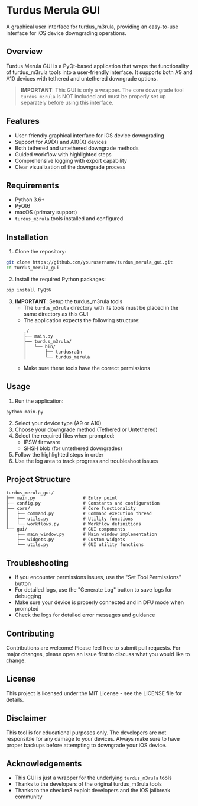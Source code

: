 # Turdus Merula GUI

A graphical user interface for turdus_m3rula, providing an easy-to-use interface for iOS device downgrading operations.

## Overview

Turdus Merula GUI is a PyQt-based application that wraps the functionality of turdus_m3rula tools into a user-friendly interface. It supports both A9 and A10 devices with tethered and untethered downgrade options.

> **IMPORTANT:** This GUI is only a wrapper. The core downgrade tool `turdus_m3rula` is NOT included and must be properly set up separately before using this interface.

## Features

- User-friendly graphical interface for iOS device downgrading
- Support for A9(X) and A10(X) devices
- Both tethered and untethered downgrade methods
- Guided workflow with highlighted steps
- Comprehensive logging with export capability
- Clear visualization of the downgrade process

## Requirements

- Python 3.6+
- PyQt6
- macOS (primary support)
- `turdus_m3rula` tools installed and configured

## Installation

1. Clone the repository:
```bash
git clone https://github.com/yourusername/turdus_merula_gui.git
cd turdus_merula_gui
```

2. Install the required Python packages:
```bash
pip install PyQt6
```

3. **IMPORTANT**: Setup the turdus_m3rula tools
    - The `turdus_m3rula` directory with its tools must be placed in the same directory as this GUI
    - The application expects the following structure:
      ```
      ./
      ├── main.py
      ├── turdus_m3rula/
      │   └── bin/
      │       ├── turdusra1n
      │       └── turdus_merula
      ```
    - Make sure these tools have the correct permissions

## Usage

1. Run the application:
```bash
python main.py
```

2. Select your device type (A9 or A10)
3. Choose your downgrade method (Tethered or Untethered)
4. Select the required files when prompted:
    - IPSW firmware
    - SHSH blob (for untethered downgrades)
5. Follow the highlighted steps in order
6. Use the log area to track progress and troubleshoot issues

## Project Structure

```
turdus_merula_gui/
├── main.py                  # Entry point
├── config.py                # Constants and configuration
├── core/                    # Core functionality
│   ├── command.py           # Command execution thread
│   ├── utils.py             # Utility functions
│   └── workflows.py         # Workflow definitions
└── gui/                     # GUI components
    ├── main_window.py       # Main window implementation
    ├── widgets.py           # Custom widgets
    └── utils.py             # GUI utility functions
```

## Troubleshooting

- If you encounter permissions issues, use the "Set Tool Permissions" button
- For detailed logs, use the "Generate Log" button to save logs for debugging
- Make sure your device is properly connected and in DFU mode when prompted
- Check the logs for detailed error messages and guidance

## Contributing

Contributions are welcome! Please feel free to submit pull requests. For major changes, please open an issue first to discuss what you would like to change.

## License

This project is licensed under the MIT License - see the LICENSE file for details.

## Disclaimer

This tool is for educational purposes only. The developers are not responsible for any damage to your devices. Always make sure to have proper backups before attempting to downgrade your iOS device.

## Acknowledgements

- This GUI is just a wrapper for the underlying `turdus_m3rula` tools
- Thanks to the developers of the original turdus_m3rula tools
- Thanks to the checkm8 exploit developers and the iOS jailbreak community